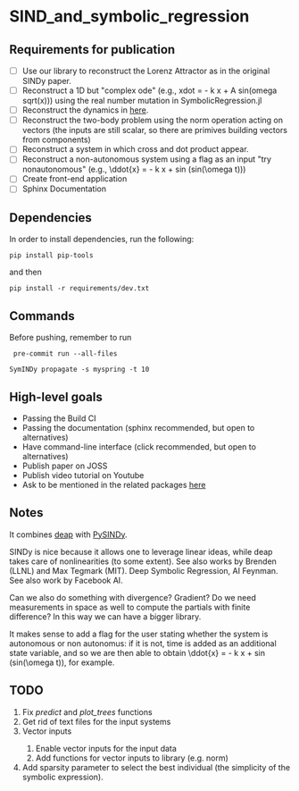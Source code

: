 # SIND_and_symbolic_regression

## Requirements for publication

- [ ] Use our library to reconstruct the Lorenz Attractor as in the original SINDy paper.
- [ ] Reconstruct a 1D but "complex ode" (e.g., xdot = - k x + A sin(omega sqrt(x))) using the real number mutation in SymbolicRegression.jl
- [ ] Reconstruct the dynamics in [here](https://www.researchgate.net/publication/344475621_Orbital_Anomaly_Reconstruction_Using_Deep_Symbolic_Regression?_sg%5B0%5D=0wBU1i2FuNFv7GrI5tBwlNlsXa1lTJSK3rr_wah32-TZA0DthKdFWvdgDnhpa4j9zw4oxvvYCXRlm-dut4Ex33DScJfQ7oLG-5lmh-vk.qBVh3aGjqIRH7w-Nv8p7oDqT05hMsVnx7MgIomyCJsV_xdfT0YrIb-Tjm2I3-AnyS49FuI-t7qR0m5asIPW71g).
- [ ] Reconstruct the two-body problem using the norm operation acting on vectors (the inputs are still scalar, so there are primives building vectors from components)
- [ ] Reconstruct a system in which cross and dot product appear.
- [ ] Reconstruct a non-autonomous system using a flag as an input "try nonautonomous" (e.g., \ddot{x} = - k x + sin (sin(\omega t)))
- [ ] Create front-end application
- [ ] Sphinx Documentation

## Dependencies

In order to install dependencies, run the following:

```commandline
pip install pip-tools
```

and then

```commandline
pip install -r requirements/dev.txt
```

## Commands
Before pushing, remember to run
```commandline
 pre-commit run --all-files
```

```commandline
SymINDy propagate -s myspring -t 10
```

## High-level goals

- Passing the Build CI
- Passing the documentation (sphinx recommended, but open to alternatives)
- Have command-line interface (click recommended, but open to alternatives)
- Publish paper on JOSS
- Publish video tutorial on Youtube
- Ask to be mentioned in the related packages [here](https://github.com/dynamicslab/pysindy)

## Notes

It combines [deap](https://deap.readthedocs.io/en/master/) with [PySINDy](https://pysindy.readthedocs.io/en/latest/).

SINDy is nice because it allows one to leverage linear ideas, while deap takes care of nonlinearities (to some extent).
See also works by Brenden (LLNL) and Max Tegmark (MIT). Deep Symbolic Regression, AI Feynman.
See also work by Facebook AI.

Can we also do something with divergence? Gradient? Do we need measurements in space as well to compute the partials with finite difference? In this way we can have a bigger library.

It makes sense to add a flag for the user stating whether the system is autonomous or non autonomus: if it is not,
time is added as an additional state variable, and so we are then able to obtain \ddot{x} = - k x + sin (sin(\omega t)), for example.

## TODO
<ol>
 <li>Fix <em>predict</em> and <em>plot_trees</em> functions</li>
 <li>Get rid of text files for the input systems</li>
 <li>Vector inputs</li>
  <ol>
   <li>Enable vector inputs for the input data</li>
   <li>Add functions for vector inputs to library (e.g. norm)</li>
 </ol>
 <li>Add sparsity parameter to select the best individual (the simplicity of the symbolic expression).</li>
</ol>